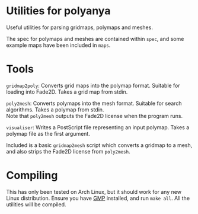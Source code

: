 # Utilities for polyanya

Useful utilities for parsing gridmaps, polymaps and meshes.

The spec for polymaps and meshes are contained within `spec`, and some example
maps have been included in `maps`.

# Tools

`gridmap2poly`: Converts grid maps into the polymap format.
Suitable for loading into Fade2D.
Takes a grid map from stdin.

`poly2mesh`: Converts polymaps into the mesh format. Suitable for search
algorithms.
Takes a polymap from stdin.  
Note that `poly2mesh` outputs the Fade2D license when the program runs.

`visualiser`: Writes a PostScript file representing an input polymap.
Takes a polymap file as the first argument.

Included is a basic `gridmap2mesh` script which converts a gridmap to a mesh,
and also strips the Fade2D license from `poly2mesh`.

# Compiling

This has only been tested on Arch Linux, but it should work for any new Linux
distribution.
Ensure you have [GMP](https://gmplib.org/) installed, and run `make all`.
All the utilities will be compiled.
